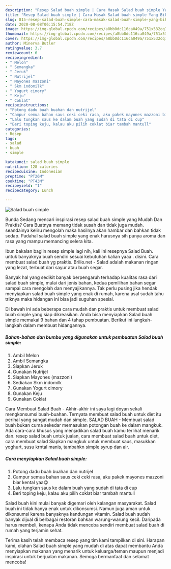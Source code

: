 ```yaml
---
description: "Resep Salad buah simple | Cara Masak Salad buah simple Yang Bikin Ngiler"
title: "Resep Salad buah simple | Cara Masak Salad buah simple Yang Bikin Ngiler"
slug: 815-resep-salad-buah-simple-cara-masak-salad-buah-simple-yang-bikin-ngiler
date: 2020-08-08T06:15:54.718Z
image: https://img-global.cpcdn.com/recipes/a8bb0dc116ca049a/751x532cq70/salad-buah-simple-foto-resep-utama.jpg
thumbnail: https://img-global.cpcdn.com/recipes/a8bb0dc116ca049a/751x532cq70/salad-buah-simple-foto-resep-utama.jpg
cover: https://img-global.cpcdn.com/recipes/a8bb0dc116ca049a/751x532cq70/salad-buah-simple-foto-resep-utama.jpg
author: Minerva Butler
ratingvalue: 3.7
reviewcount: 6
recipeingredient:
- " Melon"
- " Semangka"
- " Jeruk"
- " Nutrijel"
- " Mayones mazzoni"
- " Skm indomilk"
- " Yogurt cimory"
- " Keju"
- " Coklat"
recipeinstructions:
- "Potong dadu buah buahan dan nutrijel"
- "Campur semua bahan saus ceki ceki rasa, aku pakek mayones mazzoni biar kental yaa😋"
- "Lalu tungkan saus ke dalam buah yang sudah di tata di cup"
- "Beri toping keju, kalau aku pilih coklat biar tambah mantull"
categories:
- Resep
tags:
- salad
- buah
- simple

katakunci: salad buah simple 
nutrition: 128 calories
recipecuisine: Indonesian
preptime: "PT26M"
cooktime: "PT43M"
recipeyield: "1"
recipecategory: Lunch

---
```



![Salad buah simple](https://img-global.cpcdn.com/recipes/a8bb0dc116ca049a/751x532cq70/salad-buah-simple-foto-resep-utama.jpg)

Bunda Sedang mencari inspirasi resep salad buah simple yang Mudah Dan Praktis? Cara Buatnya memang tidak susah dan tidak juga mudah. seandainya keliru mengolah maka hasilnya akan hambar dan bahkan tidak sedap. Padahal salad buah simple yang enak harusnya sih punya aroma dan rasa yang mampu memancing selera kita.

Ibun bakalan bagiin resep simple lagi nih, kali ini resepnya Salad Buah. untuk banyaknya buah sendiri sesuai kebutuhan kalian yaaa . disini. Cara membuat salad buah yg praktis. Brilio.net - Salad adalah makanan ringan yang lezat, terbuat dari sayur atau buah segar.

Banyak hal yang sedikit banyak berpengaruh terhadap kualitas rasa dari salad buah simple, mulai dari jenis bahan, kedua pemilihan bahan segar sampai cara mengolah dan menyajikannya. Tak perlu pusing jika hendak menyiapkan salad buah simple yang enak di rumah, karena asal sudah tahu triknya maka hidangan ini bisa jadi suguhan spesial.


Di bawah ini ada beberapa cara mudah dan praktis untuk membuat salad buah simple yang siap dikreasikan. Anda bisa menyiapkan Salad buah simple memakai 9 bahan dan 4 tahap pembuatan. Berikut ini langkah-langkah dalam membuat hidangannya.

<!--inarticleads1-->

##### Bahan-bahan dan bumbu yang digunakan untuk pembuatan Salad buah simple:

1. Ambil  Melon
1. Ambil  Semangka
1. Siapkan  Jeruk
1. Gunakan  Nutrijel
1. Siapkan  Mayones (mazzoni)
1. Sediakan  Skm indomilk
1. Gunakan  Yogurt cimory
1. Gunakan  Keju
1. Gunakan  Coklat


Cara Membuat Salad Buah - Akhir-akhir ini saya lagi doyan sekali mengkonsumsi buah-buahan. Ternyata membuat salad buah untuk diet itu perihal yang sangat mudah dan simple. SALAD BUAH - Membuat salad buah bukan cuma sekedar memasukan potongan buah ke dalam mangkuk. Ada cara-cara khusus yang menjadikan salad buah kamu terlihat menarik dan. resep salad buah untuk jualan, cara membuat salad buah untuk diet, cara membuat salad Siapkan mangkuk untuk membuat saus, masukkan yoghurt, susu krntal manis, tambahkn simple syrup dan air. 

<!--inarticleads2-->

##### Cara menyiapkan Salad buah simple:

1. Potong dadu buah buahan dan nutrijel
1. Campur semua bahan saus ceki ceki rasa, aku pakek mayones mazzoni biar kental yaa😋
1. Lalu tungkan saus ke dalam buah yang sudah di tata di cup
1. Beri toping keju, kalau aku pilih coklat biar tambah mantull


Salad buah kini mulai banyak digemari oleh kalangan masyarakat. Salad buah ini tidak hanya enak untuk dikonsumsi. Namun juga aman untuk dikonsumsi karena banyaknya kandungan vitamin. Salad buah sudah banyak dijual di berbagai restoran bahkan warung-warung kecil. Daripada harus membeli, kenapa Anda tidak mencoba sendiri membuat salad buah di rumah yang terjamin sehat. 

Terima kasih telah membaca resep yang tim kami tampilkan di sini. Harapan kami, olahan Salad buah simple yang mudah di atas dapat membantu Anda menyiapkan makanan yang menarik untuk keluarga/teman maupun menjadi inspirasi untuk berjualan makanan. Semoga bermanfaat dan selamat mencoba!
